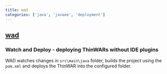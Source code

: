 ```yaml
---
title: wad
categories: ['java', 'javaee', 'deployment']
---
```

## [wad](https://github.com/AdamBien/wad)

### Watch and Deploy - deploying ThinWARs without IDE plugins


WAD watches changes in `src\main\java` folder, builds the project using the `pom.xml` and deploys the ThinWAR into the configured folder.
